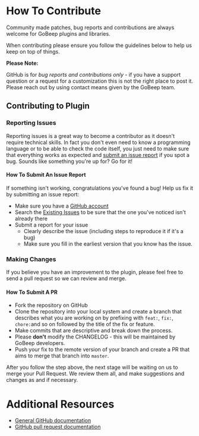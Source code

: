 
# How To Contribute

Community made patches, bug reports and contributions are always welcome for GoBeep plugins and libraries. 

When contributing please ensure you follow the guidelines below to help us keep on top of things.

__Please Note:__

GitHub is for _bug reports and contributions only_ - if you have a support question or a request for a customization this is not the right place to post it. Please reach out by 
using contact means given by the GoBeep team.

## Contributing to Plugin

### Reporting Issues

Reporting issues is a great way to become a contributor as it doesn't require technical skills. In fact you don't even need to know a programming language or to be able to check the code itself, you just need to make sure that everything works as expected and [submit an issue report](https://github.com/gbeep/magento2-plugin/issues/new) if you spot a bug. Sounds like something you're up for? Go for it!

#### How To Submit An Issue Report

If something isn't working, congratulations you've found a bug! Help us fix it by submitting an issue report:

* Make sure you have a [GitHub account](https://github.com/signup/free)
* Search the [Existing Issues](https://github.com/gbeep/magento2-plugin/issues) to be sure that the one you've noticed isn't already there
* Submit a report for your issue
  * Clearly describe the issue (including steps to reproduce it if it's a bug)
  * Make sure you fill in the earliest version that you know has the issue.

### Making Changes

If you believe you have an improvement to the plugin, please feel free to send a pull request so we can review and merge.

#### How To Submit A PR

* Fork the repository on GitHub
* Clone the repository into your local system and create a branch that describes what you are working on by prefixing with `feat:`, `fix:`, `chore:`and so on followed by the title of the fix or feature.
* Make commits that are descriptive and break down the process.
* Please **don't** modify the CHANGELOG - this will be maintained by GoBeep developers.
* Push your fix to the remote version of your branch and create a PR that aims to merge that branch into `master`.

After you follow the step above, the next stage will be waiting on us to merge your Pull Request. We review them all, and make suggestions and changes as and if necessary.

# Additional Resources

* [General GitHub documentation](https://help.github.com/)
* [GitHub pull request documentation](https://help.github.com/articles/about-pull-requests/)
